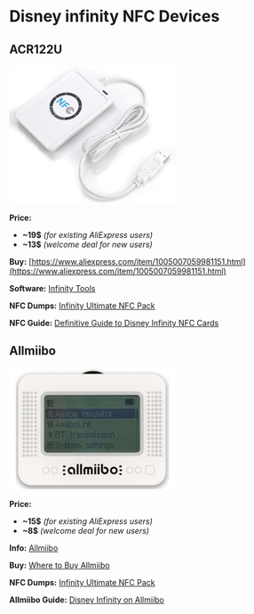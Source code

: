 # Disney infinity NFC Devices

## ACR122U

 ![ACR122U](images/ACR122U.jpg)
 
**Price:**
- **~19$** _(for existing AliExpress users)_
- **~13$** _(welcome deal for new users)_

**Buy:** [https://www.aliexpress.com/item/1005007059981151.html](https://www.aliexpress.com/item/1005007059981151.html)

**Software:** [Infinity Tools](https://skylandersnfc.github.io/Disney-Infinity-NFC/Infinity_Tools/)

**NFC Dumps:** [Infinity Ultimate NFC Pack](https://skylandersnfc.github.io/Disney-Infinity-NFC/Infinity_Ultimate_NFC_Pack/)

**NFC Guide:** [Definitive Guide to Disney Infinity NFC Cards](https://skylandersnfc.github.io/Disney-Infinity-NFC/Infinity_Docs/Definitive_Guide_to_Disney_Infinity_NFC_cards/)

## Allmiibo

![Allmiibo](images/Allmiibo.jpg)
 
**Price:**
- **~15$** _(for existing AliExpress users)_
- **~8$** _(welcome deal for new users)_

**Info:** [Allmiibo](https://allmiibo.com/)

**Buy:** [Where to Buy Allmiibo](https://github.com/solosky/pixl.js/issues/213#issuecomment-2356398924)

**NFC Dumps:** [Infinity Ultimate NFC Pack](https://skylandersnfc.github.io/Disney-Infinity-NFC/Infinity_Ultimate_NFC_Pack/)

**Allmiibo Guide:** [Disney Infinity on Allmiibo ](https://skylandersnfc.github.io/Disney-Infinity-NFC/Infinity_Docs/Disney_Infinity_on_Allmiibo/)